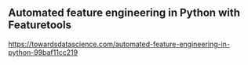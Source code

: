 ## Automated feature engineering in Python with Featuretools
https://towardsdatascience.com/automated-feature-engineering-in-python-99baf11cc219

